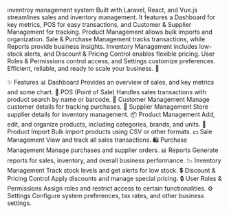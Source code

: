 inventroy management system Built with Laravel, React, and Vue.js streamlines sales and inventory management. It features a Dashboard for key metrics, POS for easy transactions, and Customer & Supplier Management for tracking. Product Management allows bulk imports and organization. Sale & Purchase Management tracks transactions, while Reports provide business insights. Inventory Management includes low-stock alerts, and Discount & Pricing Control enables flexible pricing. User Roles & Permissions control access, and Settings customize preferences. Efficient, reliable, and ready to scale your business. 🚀

✨ Features
📊 Dashboard
Provides an overview of sales, and key metrics and some chart.
🛒 POS (Point of Sale)
Handles sales transactions with product search by name or barcode.
👥 Customer Management
Manage customer details for tracking purchases.
🏢 Supplier Management
Store supplier details for inventory management.
📦 Product Management
Add, edit, and organize products, including categories, brands, and units.
📂 Product Import
Bulk import products using CSV or other formats.
💵 Sale Management
View and track all sales transactions.
🛍️ Purchase Management
Manage purchases and supplier orders.
📊 Reports
Generate reports for sales, inventory, and overall business performance.
📉 Inventory Management
Track stock levels and get alerts for low stock.
💲 Discount & Pricing Control
Apply discounts and manage special pricing.
🔒 User Roles & Permissions
Assign roles and restrict access to certain functionalities.
⚙️ Settings
Configure system preferences, tax rates, and other business settings.
